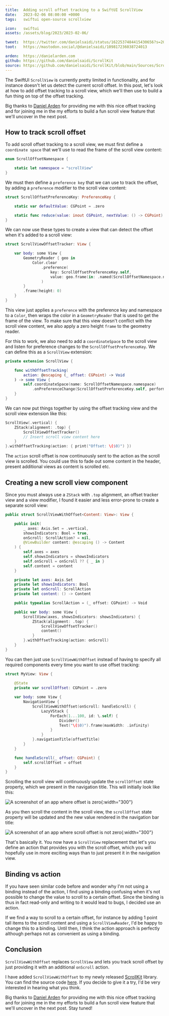 ```yaml
---
title:  Adding scroll offset tracking to a SwiftUI ScrollView
date:   2023-02-06 08:00:00 +0000
tags:   swiftui open-source scrollview

icon:   swiftui
assets: /assets/blog/2023/2023-02-06/

tweet:  https://twitter.com/danielsaidi/status/1622537484415430656?s=20&t=3qs2gw90CbHHVEFCPzeHcg
toot:   https://mastodon.social/@danielsaidi/109817236038724013

arden:  https://danielarden.com
github: https://github.com/danielsaidi/ScrollKit
source: https://github.com/danielsaidi/ScrollKit/blob/main/Sources/ScrollKit/ScrollViewWithOffset.swift
---
```


The SwiftUI `ScrollView` is currently pretty limited in functionality, and for instance doesn't let us detect the current scroll offset. In this post, let's look at how to add offset tracking to a scroll view, which we'll then use to build a fun thing on top of the offset tracking.

Big thanks to [Daniel Arden]({{page.arden}}) for providing me with this nice offset tracking and for joining me in the my efforts to build a fun scroll view feature that we'll uncover in the next post.


## How to track scroll offset

To add scroll offset tracking to a scroll view, we must first define a `coordinate space` that we'll use to read the frame of the scroll view content:

```swift
enum ScrollOffsetNamespace {

    static let namespace = "scrollView"
}
```

We must then define a `preference key` that we can use to track the offset, by adding a `preference` modifier to the scroll view content:

```swift
struct ScrollOffsetPreferenceKey: PreferenceKey {

    static var defaultValue: CGPoint = .zero

    static func reduce(value: inout CGPoint, nextValue: () -> CGPoint) {}
}
```

We can now use these types to create a view that can detect the offset when it's added to a scroll view:

```swift
struct ScrollViewOffsetTracker: View {

    var body: some View {
        GeometryReader { geo in
            Color.clear
                .preference(
                    key: ScrollOffsetPreferenceKey.self,
                    value: geo.frame(in: .named(ScrollOffsetNamespace.namespace)).origin
                )
        }
        .frame(height: 0)
    }
}
```

This view just applies a `preference` with the preference key and namespace to a `Color`, then wraps the color in a `GeometryReader` that is used to get the frame of the view. To make sure that this view doesn't conflict with the scroll view content, we also apply a zero height `frame` to the geometry reader.

For this to work, we also need to add a `coordinateSpace` to the scroll view and listen for preference changes to the `ScrollOffsetPreferenceKey`. We can define this as a `ScrollView` extension:

```swift
private extension ScrollView {

    func withOffsetTracking(
        action: @escaping (_ offset: CGPoint) -> Void
    ) -> some View {
        self.coordinateSpace(name: ScrollOffsetNamespace.namespace)
            .onPreferenceChange(ScrollOffsetPreferenceKey.self, perform: action)
    }
}
```

We can now put things together by using the offset tracking view and the scroll view extension like this:

```swift
ScrollView(.vertical) {
    ZStack(alignment: .top) {
        ScrollViewOffsetTracker()
        // Insert scroll view content here
    }
}.withOffsetTracking(action: { print("Offset: \($0)") })
```

The `action` scroll offset is now continuously sent to the action as the scroll view is scrolled. You could use this to fade out some content in the header, present additional views as content is scrolled etc.


## Creating a new scroll view component

Since you must always use a `ZStack` with `.top` alignment, an offset tracker view and a view modifier, I found it easier and less error-prone to create a separate scroll view:

```swift
public struct ScrollViewWithOffset<Content: View>: View {

    public init(
        _ axes: Axis.Set = .vertical,
        showsIndicators: Bool = true,
        onScroll: ScrollAction? = nil,
        @ViewBuilder content: @escaping () -> Content
    ) {
        self.axes = axes
        self.showsIndicators = showsIndicators
        self.onScroll = onScroll ?? { _ in }
        self.content = content
    }

    private let axes: Axis.Set
    private let showsIndicators: Bool
    private let onScroll: ScrollAction
    private let content: () -> Content

    public typealias ScrollAction = (_ offset: CGPoint) -> Void

    public var body: some View {
        ScrollView(axes, showsIndicators: showsIndicators) {
            ZStack(alignment: .top) {
                ScrollViewOffsetTracker()
                content()
            }
        }.withOffsetTracking(action: onScroll)
    }
}
```

You can then just use `ScrollViewWithOffset` instead of having to specify all required components every time you want to use offset tracking:

```swift
struct MyView: View {

    @State
    private var scrollOffset: CGPoint = .zero
    
    var body: some View {
        NavigationView {
            ScrollViewWithOffset(onScroll: handleScroll) {
                LazyVStack {
                    ForEach(1...100, id: \.self) {
                        Divider()
                        Text("\($0)").frame(maxWidth: .infinity)
                    }
                }
            }.navigationTitle(offsetTitle)
        }
    }

    func handleScroll(_ offset: CGPoint) {
        self.scrollOffset = offset
    }
}
```

Scrolling the scroll view will continuously update the `scrollOffset` state property, which we present in the navigation title. This will initially look like this:

![A screenshot of an app where offset is zero]({{page.assets}}scroll-init.png){:width="300"}

As you then scroll the content in the scroll view, the `scrollOffset` state property will be updated and the new value rendered in the navigation bar title:

![A screenshot of an app where scroll offset is not zero]({{page.assets}}scroll-scrolled.png){:width="300"}

That's basically it. You now have a `ScrollView` replacement that let's you define an action that provides you with the scroll offset, which you will hopefully use in more exciting ways than to just present it in the navigation view.


## Binding vs action

If you have seen similar code before and wonder why I'm not using a binding instead of the action, I find using a binding confusing when it's not possible to change the value to scroll to a certain offset. Since the binding is thus in fact read-only and writing to it would lead to bugs, I decided use an action.

If we find a way to scroll to a certain offset, for instance by adding 1 point tall items to the scroll content and using a `ScrollViewReader`, I'd be happy to change this to a binding. Until then, I think the action approach is perfectly although perhaps not as convenient as using a binding.


## Conclusion

`ScrollViewWithOffset` replaces `ScrollView` and lets you track scroll offset by just providing it with an additional `onScroll` action. 

I have added `ScrollViewWithOffset` to my newly released [ScrollKit]({{page.github}}) library. You can find the source code [here]({{page.source}}). If you decide to give it a try, I'd be very interested in hearing what you think.

Big thanks to [Daniel Arden]({{page.argen}}) for providing me with this nice offset tracking and for joining me in the my efforts to build a fun scroll view feature that we'll uncover in the next post. Stay tuned!